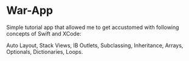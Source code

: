 # War-App


Simple tutorial app that allowed me to get accustomed with following concepts of Swift and XCode:

Auto Layout, Stack Views, IB Outlets, Subclassing, Inheritance, Arrays, Optionals, Dictionaries, Loops.
